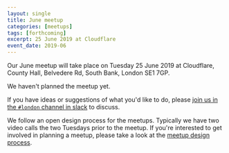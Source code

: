 ```yaml
---
layout: single
title: June meetup
categories: [meetups]
tags: [forthcoming]
excerpt: 25 June 2019 at Cloudflare
event_date: 2019-06
---
```


Our June meetup will take place on Tuesday 25 June 2019 at Cloudflare, County Hall, Belvedere Rd, South Bank, London SE1 7GP.

We haven't planned the meetup yet.

If you have ideas or suggestions of what you'd like to do, please [join us in the `#london` channel in slack](https://join.slack.com/t/liberatingstructures/shared_invite/enQtNTQ1MTQwODY1NjA1LTMxZTI2Y2U3NjU0YzcyNmRlMGFiNmUzMzhkNDAxOTU3OWM3NGQ3ODAzOTQzMGQyY2QxOWQ5MjYyZmE5ODljZTI) to discuss.

We follow an open design process for the meetups. Typically we have two video calls the two Tuesdays prior to the meetup. If you're interested to get involved in planning a meetup, please take a look at the [meetup design process](/meetup-design-process).
